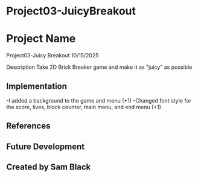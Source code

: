 # Project03-JuicyBreakout

# Project Name
Project03-Juicy Breakout
10/15/2025

Description
Take 2D Brick Breaker game and make it as "juicy" as possible

## Implementation
-I added a background to the game and menu (+1)
-Changed font style for the score, lives, block counter, main menu, and end menu (+1)

## References

## Future Development

## Created by Sam Black 
